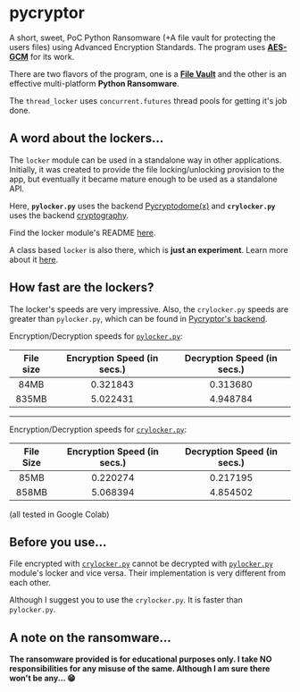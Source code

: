 
# pycryptor 

A short, sweet, PoC Python Ransomware (+A file vault for protecting the users files)
using Advanced Encryption Standards. The program uses 
[__AES-GCM__][1] for its work. 

There are two flavors of the program, one is a [__File Vault__][2] and the other is an
effective multi-platform  __Python Ransomware__.

The `thread_locker` uses `concurrent.futures` thread pools for getting it's job done.


## A word about the lockers...

The `locker` module can be used in a standalone way in other applications. 
Initially, it was created to provide the file locking/unlocking provision 
to the app, but eventually it became mature enough to be used as a standalone API.

Here, **`pylocker.py`** uses the backend [Pycryptodome(x)][6] and **`crylocker.py`** 
uses the backend [cryptography][7].

Find the locker module's README [here][3].

A class based `locker` is also there, which is **just an experiment**. Learn more about
it [here][8].


## How fast are the lockers?

The locker's speeds are very impressive. Also, the `crylocker.py` speeds are greater
than `pylocker.py`, which can be found in [Pycryptor's backend][3].

Encryption/Decryption speeds for [`pylocker.py`][4]:

|File size|Encryption Speed (in secs.)|Decryption Speed (in secs.)|
|:-------:|:-------------------------:|:-------------------------:|
|  84MB   |         0.321843          |         0.313680          |
|  835MB  |         5.022431          |         4.948784          |

---

Encryption/Decryption speeds for [`crylocker.py`][5]:

|File Size|Encryption Speed (in secs.)|Decryption Speed (in secs.)|
|:-------:|:-------------------------:|:-------------------------:|
|  85MB   |         0.220274          |         0.217195          |
|  858MB  |         5.068394          |         4.854502          |

(all tested in Google Colab)


## Before you use...

File encrypted with [`crylocker.py`][5] cannot be decrypted with
[`pylocker.py`][4] module's locker and vice versa. Their implementation 
is very different from each other. 

Although I suggest you to use the `crylocker.py`. It is faster than `pylocker.py`.


## A note on the ransomware...

__The ransomware provided is for educational purposes only. I take NO 
responsibilities for any misuse of the same. Although I am sure there won't
be any... 😁__


[1]: <https://en.wikipedia.org/wiki/Galois/Counter_Mode>
[2]: <File_vault/README.md#pycryptor---the-file-vault>
[3]: <File_vault/toolkit/backends/README.md#the-core>
[4]: <File_vault/toolkit/backends/pylocker.py>
[5]: <File_vault/toolkit/backends/crylocker.py>
[6]: <https://github.com/Legrandin/pycryptodome#pycryptodome>
[7]: <https://github.com/pyca/cryptography#pycacryptography>
[8]: <as_class/README.md#locker-as-class>

